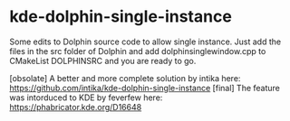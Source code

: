 # kde-dolphin-single-instance
Some edits to Dolphin source code to allow single instance. Just add the files in the src folder of Dolphin and add dolphinsinglewindow.cpp to CMakeList DOLPHINSRC and you are ready to go.

[obsolate] A better and more complete solution by intika here: https://github.com/intika/kde-dolphin-single-instance
[final] The feature was intorduced to KDE by feverfew here: https://phabricator.kde.org/D16648

